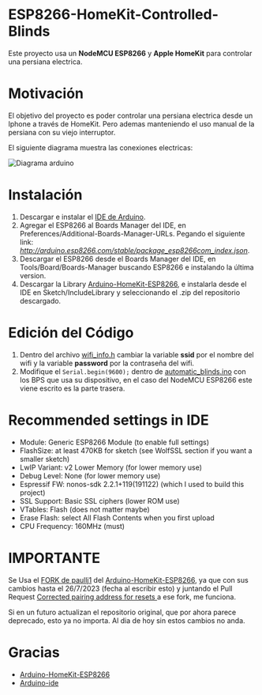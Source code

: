 # ESP8266-HomeKit-Controlled-Blinds

Este proyecto usa un **NodeMCU ESP8266** y **Apple HomeKit** para controlar una persiana electrica.

# Motivación
El objetivo del proyecto es poder controlar una persiana electrica desde un Iphone a través de HomeKit. Pero ademas manteniendo el uso manual de la persiana con su viejo interruptor.

El siguiente diagrama muestra las conexiones electricas:

![Diagrama arduino](https://github.com/PradaJoaquin/ESP8266-HomeKit-Controlled-Blinds/assets/36085103/d3c16e67-620a-412f-8215-a3811f8034fc)

# Instalación
1. Descargar e instalar el [IDE de Arduino](https://www.arduino.cc/en/software).
2. Agregar el ESP8266 al Boards Manager del IDE, en Preferences/Additional-Boards-Manager-URLs. Pegando el siguiente link: *http://arduino.esp8266.com/stable/package_esp8266com_index.json*.
3. Descargar el ESP8266 desde el Boards Manager del IDE, en Tools/Board/Boards-Manager buscando ESP8266 e instalando la última version.
4. Descargar la Library [Arduino-HomeKit-ESP8266](https://github.com/Mixiaoxiao/Arduino-HomeKit-ESP8266), e instalarla desde el IDE en Sketch/IncludeLibrary y seleccionando el .zip del repositorio descargado.

# Edición del Código
1. Dentro del archivo [wifi_info.h](https://github.com/PradaJoaquin/ESP8266-HomeKit-Controlled-Blinds/blob/main/automatic_blinds/wifi_info.h) cambiar la variable **ssid** por el nombre del wifi y la variable **password** por la contraseña del wifi.
2. Modifique el `Serial.begin(9600);` dentro de [automatic_blinds.ino](https://github.com/PradaJoaquin/ESP8266-HomeKit-Controlled-Blinds/blob/main/automatic_blinds/automatic_blinds.ino) con los BPS que usa su dispositivo, en el caso del NodeMCU ESP8266 este viene escrito es la parte trasera.

# Recommended settings in IDE
- Module: Generic ESP8266 Module (to enable full settings)
- FlashSize: at least 470KB for sketch (see WolfSSL section if you want a smaller sketch)
- LwIP Variant: v2 Lower Memory (for lower memory use)
- Debug Level: None (for lower memory use)
- Espressif FW: nonos-sdk 2.2.1+119(191122) (which I used to build this project)
- SSL Support: Basic SSL ciphers (lower ROM use)
- VTables: Flash (does not matter maybe)
- Erase Flash: select All Flash Contents when you first upload
- CPU Frequency: 160MHz (must)

# IMPORTANTE
Se Usa el [FORK de paullj1](https://github.com/paullj1/Arduino-HomeKit-ESP8266) del [Arduino-HomeKit-ESP8266](https://github.com/Mixiaoxiao/Arduino-HomeKit-ESP8266), ya que con sus cambios hasta el
26/7/2023 (fecha al escribir esto) y juntando el Pull Request [Corrected pairing address for resets ](https://github.com/paullj1/Arduino-HomeKit-ESP8266/pull/2) a ese fork, me funciona.

Si en un futuro actualizan el repositorio original, que por ahora parece deprecado, esto ya no importa. Al dia de hoy sin estos cambios no anda. 

# Gracias
- [Arduino-HomeKit-ESP8266](https://github.com/Mixiaoxiao/Arduino-HomeKit-ESP8266)
- [Arduino-ide](https://github.com/arduino/arduino-ide)
